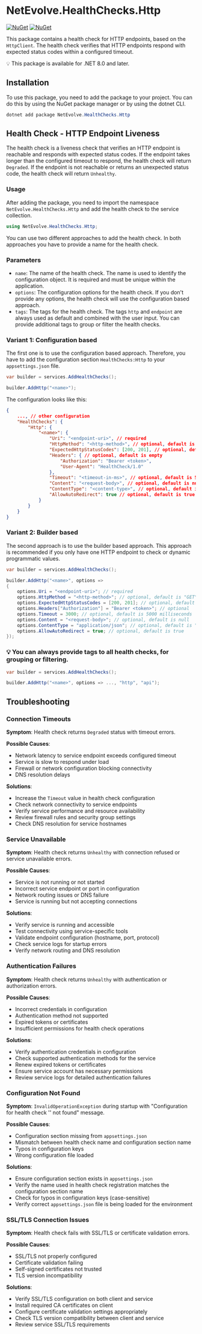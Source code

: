 # NetEvolve.HealthChecks.Http

[![NuGet](https://img.shields.io/nuget/v/NetEvolve.HealthChecks.Http?logo=nuget)](https://www.nuget.org/packages/NetEvolve.HealthChecks.Http/)
[![NuGet](https://img.shields.io/nuget/dt/NetEvolve.HealthChecks.Http?logo=nuget)](https://www.nuget.org/packages/NetEvolve.HealthChecks.Http/)

This package contains a health check for HTTP endpoints, based on the `HttpClient`.
The health check verifies that HTTP endpoints respond with expected status codes within a configured timeout.

:bulb: This package is available for .NET 8.0 and later.

## Installation
To use this package, you need to add the package to your project. You can do this by using the NuGet package manager or by using the dotnet CLI.

```powershell
dotnet add package NetEvolve.HealthChecks.Http
```

## Health Check - HTTP Endpoint Liveness
The health check is a liveness check that verifies an HTTP endpoint is reachable and responds with expected status codes.
If the endpoint takes longer than the configured timeout to respond, the health check will return `Degraded`.
If the endpoint is not reachable or returns an unexpected status code, the health check will return `Unhealthy`.

### Usage
After adding the package, you need to import the namespace `NetEvolve.HealthChecks.Http` and add the health check to the service collection.

```csharp
using NetEvolve.HealthChecks.Http;
```

You can use two different approaches to add the health check. In both approaches you have to provide a name for the health check.

### Parameters
- `name`: The name of the health check. The name is used to identify the configuration object. It is required and must be unique within the application.
- `options`: The configuration options for the health check. If you don't provide any options, the health check will use the configuration based approach.
- `tags`: The tags for the health check. The tags `http` and `endpoint` are always used as default and combined with the user input. You can provide additional tags to group or filter the health checks.

### Variant 1: Configuration based
The first one is to use the configuration based approach. Therefore, you have to add the configuration section `HealthChecks:Http` to your `appsettings.json` file.

```csharp
var builder = services.AddHealthChecks();

builder.AddHttp("<name>");
```

The configuration looks like this:

```json
{
    ..., // other configuration
    "HealthChecks": {
        "Http": {
            "<name>": {
                "Uri": "<endpoint-uri>", // required
                "HttpMethod": "<http-method>", // optional, default is "GET"
                "ExpectedHttpStatusCodes": [200, 201], // optional, default is [200]
                "Headers": { // optional, default is empty
                    "Authorization": "Bearer <token>",
                    "User-Agent": "HealthCheck/1.0"
                },
                "Timeout": "<timeout-in-ms>", // optional, default is 5000 milliseconds
                "Content": "<request-body>", // optional, default is null
                "ContentType": "<content-type>", // optional, default is "application/json"
                "AllowAutoRedirect": true // optional, default is true
            }
        }
    }
}
```

### Variant 2: Builder based
The second approach is to use the builder based approach. This approach is recommended if you only have one HTTP endpoint to check or dynamic programmatic values.

```csharp
var builder = services.AddHealthChecks();

builder.AddHttp("<name>", options =>
{
    options.Uri = "<endpoint-uri>"; // required
    options.HttpMethod = "<http-method>"; // optional, default is "GET"
    options.ExpectedHttpStatusCodes = [200, 201]; // optional, default is [200]
    options.Headers["Authorization"] = "Bearer <token>"; // optional
    options.Timeout = 3000; // optional, default is 5000 milliseconds
    options.Content = "<request-body>"; // optional, default is null
    options.ContentType = "application/json"; // optional, default is "application/json"
    options.AllowAutoRedirect = true; // optional, default is true
});
```

### :bulb: You can always provide tags to all health checks, for grouping or filtering.

```csharp
var builder = services.AddHealthChecks();

builder.AddHttp("<name>", options => ..., "http", "api");
```

## Troubleshooting

### Connection Timeouts

**Symptom**: Health check returns `Degraded` status with timeout errors.

**Possible Causes**:
- Network latency to service endpoint exceeds configured timeout
- Service is slow to respond under load
- Firewall or network configuration blocking connectivity
- DNS resolution delays

**Solutions**:
- Increase the `Timeout` value in health check configuration
- Check network connectivity to service endpoints
- Verify service performance and resource availability
- Review firewall rules and security group settings
- Check DNS resolution for service hostnames

### Service Unavailable

**Symptom**: Health check returns `Unhealthy` with connection refused or service unavailable errors.

**Possible Causes**:
- Service is not running or not started
- Incorrect service endpoint or port in configuration
- Network routing issues or DNS failure
- Service is running but not accepting connections

**Solutions**:
- Verify service is running and accessible
- Test connectivity using service-specific tools
- Validate endpoint configuration (hostname, port, protocol)
- Check service logs for startup errors
- Verify network routing and DNS resolution

### Authentication Failures

**Symptom**: Health check returns `Unhealthy` with authentication or authorization errors.

**Possible Causes**:
- Incorrect credentials in configuration
- Authentication method not supported
- Expired tokens or certificates
- Insufficient permissions for health check operations

**Solutions**:
- Verify authentication credentials in configuration
- Check supported authentication methods for the service
- Renew expired tokens or certificates
- Ensure service account has necessary permissions
- Review service logs for detailed authentication failures

### Configuration Not Found

**Symptom**: `InvalidOperationException` during startup with "Configuration for health check '<name>' not found" message.

**Possible Causes**:
- Configuration section missing from `appsettings.json`
- Mismatch between health check name and configuration section name
- Typos in configuration keys
- Wrong configuration file loaded

**Solutions**:
- Ensure configuration section exists in `appsettings.json`
- Verify the name used in health check registration matches the configuration section name
- Check for typos in configuration keys (case-sensitive)
- Verify correct `appsettings.json` file is being loaded for the environment

### SSL/TLS Connection Issues

**Symptom**: Health check fails with SSL/TLS or certificate validation errors.

**Possible Causes**:
- SSL/TLS not properly configured
- Certificate validation failing
- Self-signed certificates not trusted
- TLS version incompatibility

**Solutions**:
- Verify SSL/TLS configuration on both client and service
- Install required CA certificates on client
- Configure certificate validation settings appropriately
- Check TLS version compatibility between client and service
- Review service SSL/TLS requirements

